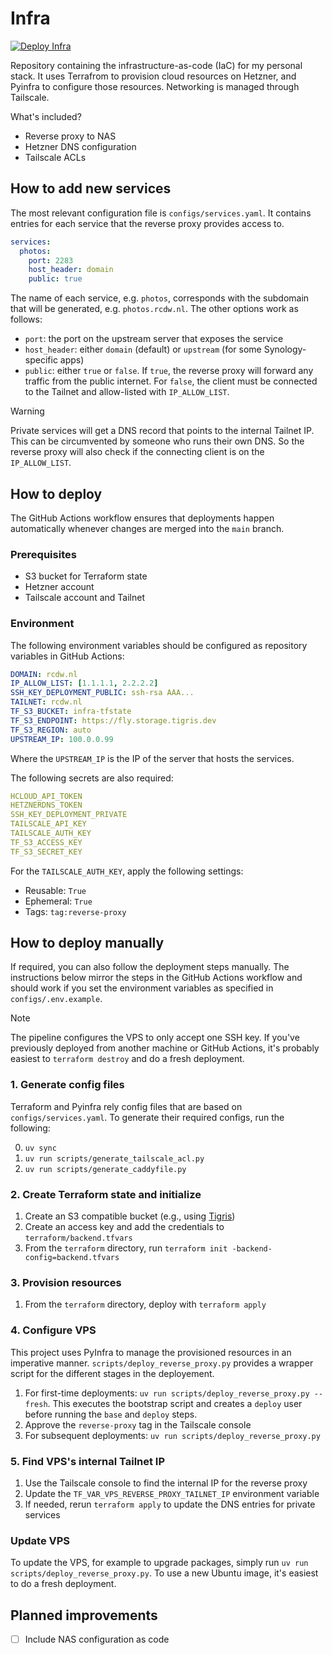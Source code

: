 # Infra

[![Deploy Infra](https://github.com/RCdeWit/infra/actions/workflows/deploy.yml/badge.svg?branch=main)](https://github.com/RCdeWit/infra/actions/workflows/deploy.yml)

Repository containing the infrastructure-as-code (IaC) for my personal stack. It
uses Terrafrom to provision cloud resources on Hetzner, and Pyinfra to configure
those resources. Networking is managed through Tailscale.

What's included?

- Reverse proxy to NAS
- Hetzner DNS configuration
- Tailscale ACLs

## How to add new services

The most relevant configuration file is `configs/services.yaml`. It contains entries for each service that the reverse proxy provides access to.

```yaml
services:
  photos:
    port: 2283
    host_header: domain
    public: true
```

The name of each service, e.g. `photos`, corresponds with the subdomain that will be generated, e.g. `photos.rcdw.nl`. The other options work as follows:

- `port`: the port on the upstream server that exposes the service
- `host_header`: either `domain` (default) or `upstream` (for some Synology-specific apps)
- `public`: either `true` or `false`. If `true`, the reverse proxy will forward any traffic from the public internet. For `false`, the client must be connected to the Tailnet and allow-listed with `IP_ALLOW_LIST`.

> [!WARNING]
> Private services will get a DNS record that points to the internal Tailnet IP. This can be circumvented by someone who runs their own DNS. So the reverse proxy will also check if the connecting client is on the `IP_ALLOW_LIST`.

## How to deploy

The GitHub Actions workflow ensures that deployments happen automatically whenever changes are merged into the `main` branch.

### Prerequisites

- S3 bucket for Terraform state
- Hetzner account
- Tailscale account and Tailnet

### Environment

The following environment variables should be configured as repository variables in GitHub Actions:

```yaml
DOMAIN: rcdw.nl
IP_ALLOW_LIST: [1.1.1.1, 2.2.2.2]
SSH_KEY_DEPLOYMENT_PUBLIC: ssh-rsa AAA...
TAILNET: rcdw.nl
TF_S3_BUCKET: infra-tfstate
TF_S3_ENDPOINT: https://fly.storage.tigris.dev
TF_S3_REGION: auto
UPSTREAM_IP: 100.0.0.99
```

Where the `UPSTREAM_IP` is the IP of the server that hosts the services.

The following secrets are also required:

```yaml
HCLOUD_API_TOKEN
HETZNERDNS_TOKEN
SSH_KEY_DEPLOYMENT_PRIVATE
TAILSCALE_API_KEY
TAILSCALE_AUTH_KEY
TF_S3_ACCESS_KEY
TF_S3_SECRET_KEY
```

For the `TAILSCALE_AUTH_KEY`, apply the following settings:

- Reusable: `True`
- Ephemeral: `True`
- Tags: `tag:reverse-proxy`

## How to deploy manually

If required, you can also follow the deployment steps manually. The instructions below mirror the steps in the GitHub Actions workflow and should work if you set the environment variables as specified in `configs/.env.example`.

> [!NOTE]  
> The pipeline configures the VPS to only accept one SSH key. If you've previously deployed from another machine or GitHub Actions, it's probably easiest to `terraform destroy` and do a fresh deployment.

### 1. Generate config files

Terraform and Pyinfra rely config files that are based on
`configs/services.yaml`. To generate their required configs, run the following:

0. `uv sync`
1. `uv run scripts/generate_tailscale_acl.py`
2. `uv run scripts/generate_caddyfile.py`

### 2. Create Terraform state and initialize

1. Create an S3 compatible bucket (e.g., using
   [Tigris](https://console.tigris.dev))
2. Create an access key and add the credentials to `terraform/backend.tfvars`
3. From the `terraform` directory, run `terraform init -backend-config=backend.tfvars`

### 3. Provision resources

1. From the `terraform` directory, deploy with `terraform apply`

### 4. Configure VPS

This project uses PyInfra to manage the provisioned resources in an imperative
manner. `scripts/deploy_reverse_proxy.py` provides a wrapper script for the
different stages in the deployement.

1. For first-time deployments: `uv run scripts/deploy_reverse_proxy.py --fresh`.
   This executes the bootstrap script and creates a `deploy` user before running
   the `base` and `deploy` steps.
2. Approve the `reverse-proxy` tag in the Tailscale console
3. For subsequent deployments: `uv run scripts/deploy_reverse_proxy.py`

### 5. Find VPS's internal Tailnet IP

1. Use the Tailscale console to find the internal IP for the reverse proxy
2. Update the `TF_VAR_VPS_REVERSE_PROXY_TAILNET_IP` environment variable
3. If needed, rerun `terraform apply` to update the DNS entries for private services

### Update VPS

To update the VPS, for example to upgrade packages, simply run `uv run scripts/deploy_reverse_proxy.py`. To use a new Ubuntu image, it's easiest to do a fresh deployment.

## Planned improvements

- [ ] Include NAS configuration as code
